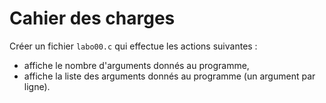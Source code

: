# Cahier des charges

Créer un fichier `labo00.c` qui effectue les actions suivantes :
- affiche le nombre d'arguments donnés au programme,
- affiche la liste des arguments donnés au programme (un argument par ligne).

